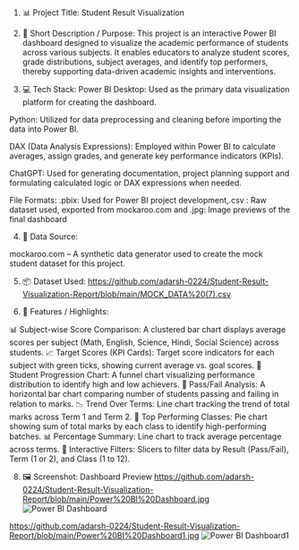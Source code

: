 1. 📊 Project Title: Student Result Visualization


2. 📝 Short Description / Purpose:
This project is an interactive Power BI dashboard designed to visualize the academic performance of students across various subjects. It enables educators to analyze student scores, grade distributions, subject averages, and identify top performers, thereby supporting data-driven academic insights and interventions.


3. 💻 Tech Stack:
Power BI Desktop: Used as the primary data visualization platform for creating the dashboard.

Python: Utilized for data preprocessing and cleaning before importing the data into Power BI.

DAX (Data Analysis Expressions): Employed within Power BI to calculate averages, assign grades, and generate key performance indicators (KPIs).

ChatGPT: Used for generating documentation, project planning support and formulating calculated logic or DAX expressions when needed.

File Formats:
.pbix: Used for Power BI project development,.csv : Raw dataset used, exported from mockaroo.com and .jpg: Image previews of the final dashboard

4. 🔗 Data Source:

mockaroo.com – A synthetic data generator used to create the mock student dataset for this project.

5.  📦 Dataset Used:
https://github.com/adarsh-0224/Student-Result-Visualization-Report/blob/main/MOCK_DATA%20(7).csv

7. 🌟 Features / Highlights:

📊 Subject-wise Score Comparison: A clustered bar chart displays average scores per subject (Math, English, Science, Hindi, Social Science) across students.
📈 Target Scores (KPI Cards): Target score indicators for each subject with green ticks, showing current average vs. goal scores.
🧠 Student Progression Chart: A funnel chart visualizing performance distribution to identify high and low achievers.
📌 Pass/Fail Analysis: A horizontal bar chart comparing number of students passing and failing in relation to marks.
📉 Trend Over Terms: Line chart tracking the trend of total marks across Term 1 and Term 2.
🥇 Top Performing Classes: Pie chart showing sum of total marks by each class to identify high-performing batches.
📊 Percentage Summary: Line chart to track average percentage across terms.
🎯 Interactive Filters: Slicers to filter data by Result (Pass/Fail), Term (1 or 2), and Class (1 to 12).

8.  🖼️ Screenshot: Dashboard Preview
https://github.com/adarsh-0224/Student-Result-Visualization-Report/blob/main/Power%20BI%20Dashboard.jpg
![Power BI Dashboard](https://github.com/user-attachments/assets/05312270-92b1-4ca5-b6c1-fbbd3645d62b)

https://github.com/adarsh-0224/Student-Result-Visualization-Report/blob/main/Power%20BI%20Dashboard1.jpg
![Power BI Dashboard1](https://github.com/user-attachments/assets/53478ff5-748c-45e7-8b8d-51385905e8e4)


